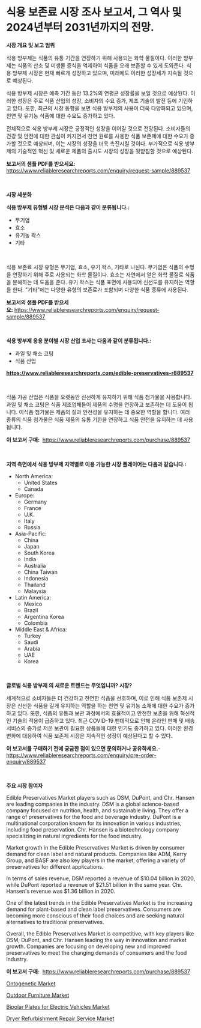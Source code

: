 <p><h1>식용 보존료 시장 조사 보고서, 그 역사 및 2024년부터 2031년까지의 전망.</h1></p><p><strong>시장 개요 및 보고 범위</strong></p>
<p><p>식용 방부제는 식품의 유통 기간을 연장하기 위해 사용되는 화학 물질이다. 이러한 방부제는 식품의 산소 및 미생물 증식을 억제하여 식품을 오래 보존할 수 있게 도와준다. 식용 방부제 시장은 현재 빠르게 성장하고 있으며, 미래에도 이러한 성장세가 지속될 것으로 예상된다. </p><p>식용 방부제 시장은 예측 기간 동안 13.2%의 연평균 성장률을 보일 것으로 예상된다. 이러한 성장은 주로 식품 산업의 성장, 소비자의 수요 증가, 제조 기술의 발전 등에 기인하고 있다. 또한, 최근의 시장 동향을 보면 식용 방부제의 사용이 더욱 다양화되고 있으며, 천연 및 유기농 식품에 대한 수요도 증가하고 있다.</p><p>전체적으로 식용 방부제 시장은 긍정적인 성장을 이어갈 것으로 전망된다. 소비자들의 건강 및 안전에 대한 관심이 커지면서 천연 원료를 사용한 식품 보존제에 대한 수요가 증가할 것으로 예상되며, 이는 시장의 성장을 더욱 촉진시킬 것이다. 부가적으로 식용 방부제의 기술적인 혁신 및 새로운 제품의 출시도 시장의 성장을 뒷받침할 것으로 예상된다.</p></p>
<p><strong>보고서의 샘플 PDF를 받으세요:</strong> <a href="https://www.reliableresearchreports.com/enquiry/request-sample/889537">https://www.reliableresearchreports.com/enquiry/request-sample/889537</a></p>
<p>&nbsp;</p>
<p><strong>시장 세분화</strong></p>
<p><strong>식용 방부제 유형별 시장 분석은 다음과 같이 분류됩니다.:</strong></p>
<p><ul><li>무기염</li><li>효소</li><li>유기농 왁스</li><li>기타</li></ul></p>
<p>&nbsp;</p>
<p><p>식용 보존료 시장 유형은 무기염, 효소, 유기 왁스, 기타로 나뉜다. 무기염은 식품의 수명을 연장하기 위해 주로 사용되는 화학 물질이다. 효소는 자연에서 얻은 화학 물질로 식품을 분해하는 데 도움을 준다. 유기 왁스는 식품 표면에 사용되어 신선도를 유지하는 역할을 한다. "기타"에는 다양한 유형의 보존료가 포함되며 다양한 식품 종류에 사용된다.</p></p>
<p><strong>보고서의 샘플 PDF를 받으세요:</strong>&nbsp;<a href="https://www.reliableresearchreports.com/enquiry/request-sample/889537">https://www.reliableresearchreports.com/enquiry/request-sample/889537</a></p>
<p>&nbsp;</p>
<p><strong> 식용 방부제 응용 분야별 시장 산업 조사는 다음과 같이 분류됩니다.:</strong></p>
<p><ul><li>과일 및 채소 코팅</li><li>식품 산업</li></ul></p>
<p><strong><a href="https://www.reliableresearchreports.com/edible-preservatives-r889537">https://www.reliableresearchreports.com/edible-preservatives-r889537</a></strong></p>
<p>&nbsp;</p>
<p><p>식품 가공 산업은 식품을 오랫동안 신선하게 유지하기 위해 식품 첨가물을 사용합니다. 과일 및 채소 코팅은 식품 제조업체들이 제품의 수명을 연장하고 보존하는 데 도움이 됩니다. 이식품 첨가물은 제품의 질과 안전성을 유지하는 데 중요한 역할을 합니다. 여러 종류의 식품 첨가물은 식품 제품의 유통 기한을 연장하고 식품 안전을 유지하는 데 사용됩니다.</p></p>
<p><strong>이 보고서 구매:</strong>&nbsp; <a href="https://www.reliableresearchreports.com/purchase/889537">https://www.reliableresearchreports.com/purchase/889537</a></p>
<p>&nbsp;</p>
<p><strong>지역 측면에서 식용 방부제 지역별로 이용 가능한 시장 플레이어는 다음과 같습니다.:</strong></p>
<p><ul>
    <li>
        North America:
        <ul>
            <li>United States</li>
            <li>Canada</li>
        </ul>
    </li>
    <li>
        Europe:
        <ul>
            <li>Germany</li>
            <li>France</li>
            <li>U.K.</li>
            <li>Italy</li>
            <li>Russia</li>
        </ul>
    </li>
    <li>
        Asia-Pacific:
        <ul>
            <li>China</li>
            <li>Japan</li>
            <li>South Korea</li>
            <li>India</li>
            <li>Australia</li>
            <li>China Taiwan</li>
            <li>Indonesia</li>
            <li>Thailand</li>
            <li>Malaysia</li>
        </ul>
    </li>
    <li>
        Latin America:
        <ul>
            <li>Mexico</li>
            <li>Brazil</li>
            <li>Argentina Korea</li>
            <li>Colombia</li>
        </ul>
    </li>
    <li>
        Middle East & Africa:
        <ul>
            <li>Turkey</li>
            <li>Saudi</li>
            <li>Arabia</li>
            <li>UAE</li>
            <li>Korea</li>
        </ul>
    </li>
    </ul></p>
<p>&nbsp;</p>
<p><strong>글로벌 식용 방부제 의 새로운 트렌드는 무엇입니까? 시장?</strong></p>
<p><p>세계적으로 소비자들은 더 건강하고 천연한 식품을 선호하며, 이로 인해 식품 보존제 시장은 신선한 식품을 길게 유지하는 역할을 하는 천연 및 유기농 소재에 대한 수요가 증가하고 있다. 또한, 식품의 유통과 보관 과정에서의 효율적이고 안전한 보존을 위해 혁신적인 기술의 적용이 급증하고 있다. 최근 COVID-19 팬데믹으로 인해 온라인 판매 및 배송 서비스의 증가로 저온 보관이 필요한 상품들에 대한 인기도 증가하고 있다. 이러한 환경 변화에 대응하여 식품 보존제 시장은 지속적인 성장이 예상된다고 할 수 있다.</p></p>
<p><strong>이 보고서를 구매하기 전에 궁금한 점이 있으면 문의하거나 공유하세요.</strong>- <a href="https://www.reliableresearchreports.com/enquiry/pre-order-enquiry/889537">https://www.reliableresearchreports.com/enquiry/pre-order-enquiry/889537</a></p>
<p>&nbsp;</p>
<p><strong>주요 시장 참여자</strong></p>
<p><p>Edible Preservatives Market players such as DSM, DuPont, and Chr. Hansen are leading companies in the industry. DSM is a global science-based company focused on nutrition, health, and sustainable living. They offer a range of preservatives for the food and beverage industry. DuPont is a multinational corporation known for its innovation in various industries, including food preservation. Chr. Hansen is a biotechnology company specializing in natural ingredients for the food industry.</p><p>Market growth in the Edible Preservatives Market is driven by consumer demand for clean label and natural products. Companies like ADM, Kerry Group, and BASF are also key players in the market, offering a variety of preservatives for different applications.</p><p>In terms of sales revenue, DSM reported a revenue of $10.04 billion in 2020, while DuPont reported a revenue of $21.51 billion in the same year. Chr. Hansen's revenue was $1.36 billion in 2020.</p><p>One of the latest trends in the Edible Preservatives Market is the increasing demand for plant-based and clean label preservatives. Consumers are becoming more conscious of their food choices and are seeking natural alternatives to traditional preservatives.</p><p>Overall, the Edible Preservatives Market is competitive, with key players like DSM, DuPont, and Chr. Hansen leading the way in innovation and market growth. Companies are focusing on developing new and improved preservatives to meet the changing demands of consumers and the food industry.</p></p>
<p><strong>이 보고서 구매:</strong>&nbsp;&nbsp;<a href="https://www.reliableresearchreports.com/purchase/889537">https://www.reliableresearchreports.com/purchase/889537</a></p>
<p><p><a href="https://github.com/singletonthaxterkelliehr2df/Market-Research-Report-List-2/blob/main/ontogenetic-market.md">Ontogenetic Market</a></p><p><a href="https://github.com/kufem1/Market-Research-Report-List-2/blob/main/outdoor-furniture-market.md">Outdoor Furniture Market</a></p><p><a href="https://www.linkedin.com/pulse/bipolar-plates-electric-vehicles-market-comprehensive-report-ti84e?trackingId=hYJpqCoAons6TvL%2FEUjLQg%3D%3D">Bipolar Plates for Electric Vehicles Market</a></p><p><a href="https://www.linkedin.com/pulse/dryer-refurbishment-repair-service-market-size-share-global-n9ame?trackingId=Ubik7GWpydx7qqZjk3XF4A%3D%3D">Dryer Refurbishment Repair Service Market</a></p></p>